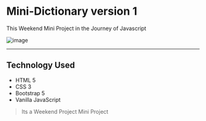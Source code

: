 
# Mini-Dictionary version 1

This Weekend Mini Project in the Journey of Javascript


![image](https://user-images.githubusercontent.com/48924562/232842600-c3d00f09-3a04-4e1a-a2b1-ba0b933d9f8c.png)


______________
## Technology Used 

 - HTML 5 
 -  CSS 3 
 - Bootstrap 5 
 - Vanilla JavaScript


> Its a Weekend Project Mini Project




